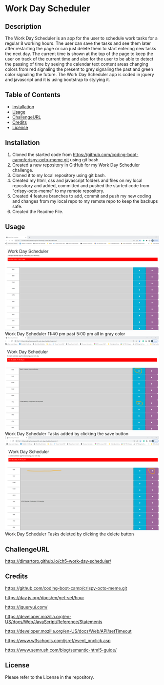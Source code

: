 

# Work Day Scheduler

## Description

The Work Day Scheduler is an app for the user to schedule work tasks for a regular 8 working hours. The user can save the tasks and see them later after restarting the page or can just delete them to start entering new tasks the next day. The current time is shown at the top of the page to keep the user on 
track of the current time and also for the user to be able to detect the passing of time by seeing the calendar text content areas changing colors from red signaling the present to grey signaling the past and green color signaling the future. The Work Day Scheduler app is coded in jquery and javascript and it is using bootstrap to stylying it.


## Table of Contents

- [Installation](#installation)
- [Usage](#usage)
- [ChallengeURL](#challengeurl)
- [Credits](#credits)
- [License](#license)

## Installation

1. Cloned the started code from https://github.com/coding-boot-camp/crispy-octo-meme.git using git bash.
2. Created a new repository in GitHub for my Work Day Scheduler challenge.
3. Cloned it to my local repository using git bash.
4. Created my html, css and javascript folders and files on my local repository and added, committed and pushed the started code from "crispy-octo-meme" to my
   remote repository.
5. Created 4 feature branches to add, commit and push my new coding and changes from my local repo to my remote repo to keep the backups safe.
6. Created the Readme File.



## Usage 

![alt "Work Day Scheduler"](./assets/images/wdschedulercalendarp1.png) Work Day Scheduler 11:40 pm past 5:00 pm all in gray color
![alt "Work Day Scheduler"](./assets/images/wdschedulercalendarp2.png) Work Day Scheduler Tasks added by clicking the save button
![alt "Work Day Scheduler"](./assets/images/wdschedulercalendarp3.png) Work Day Scheduler Tasks deleted by clicking the delete button

## ChallengeURL

https://dimartoro.github.io/ch5-work-day-scheduler/


## Credits

https://github.com/coding-boot-camp/crispy-octo-meme.git

https://day.js.org/docs/en/get-set/hour

https://jqueryui.com/

https://developer.mozilla.org/en-US/docs/Web/JavaScript/Reference/Statements

https://developer.mozilla.org/en-US/docs/Web/API/setTimeout

https://www.w3schools.com/jsref/event_onclick.asp

https://www.semrush.com/blog/semantic-html5-guide/



## License

Please refer to the License in the repository.